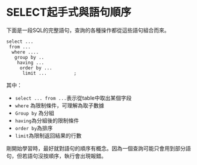 # SELECT起手式與語句順序

下面是一段SQL的完整語句，查詢的各種操作都從這些語句組合而來。

```
select ...  
 from ...    
  where ....      
   group by ..         
    having ...           
     order by ...             
      limit ...          ;
```

其中：

* `select ... from ...`表示從table中取出某個字段
* `where` 為限制條件，可理解為取子數據
* `Group by` 為分組
* `having`為分組後的限制條件
* `order by`為排序
* `limit`為限制返回結果的行數



剛開始學習時，最好就對語句的順序有概念。因為一個查詢可能只會用到部分語句，但若語句沒按順序，執行會出現報錯。

